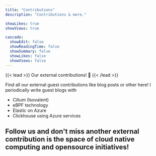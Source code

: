 ```yaml
---
title: "Contributions"
description: "Contributions & more."

showLikes: true
showViews: true

cascade:
  showEdit: false
  showReadingTime: false
  showSummary: false
  showLikes: false
  showViews: false
---
```


{{< lead >}}
Our external contributions!  :tada:
{{< /lead >}}

Find all our external guest contributions like blog posts or other here! 
I periodically write guest blogs with
- Cilium (Isovalent)
- eBPF technology
- Elastic on Azure
- Clickhouse using Azure services

Follow us and don't miss another external contribution is the space of cloud native computing and opensource initiatives!
---
